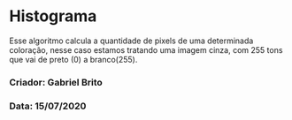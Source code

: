# Histograma

Esse algoritmo calcula a quantidade de pixels de uma determinada coloração, nesse caso estamos tratando uma imagem cinza, com 255 tons que vai de preto (0) a branco(255).

### Criador: Gabriel Brito
### Data: 15/07/2020
